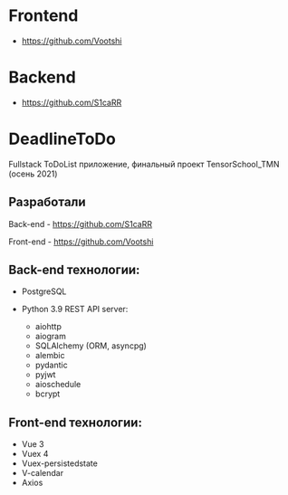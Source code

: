 # Frontend
- https://github.com/Vootshi

# Backend
- https://github.com/S1caRR

# DeadlineToDo

Fullstack ToDoList приложение, финальный проект TensorSchool_TMN (осень 2021)

## Разработали
Back-end - https://github.com/S1caRR

Front-end - https://github.com/Vootshi
## Back-end технологии:
- PostgreSQL

- Python 3.9 REST API server:
  * aiohttp
  * aiogram
  * SQLAlchemy (ORM, asyncpg)
  * alembic
  * pydantic
  * pyjwt
  * aioschedule
  * bcrypt

## Front-end технологии:
- Vue 3
- Vuex 4
- Vuex-persistedstate
- V-calendar
- Axios
